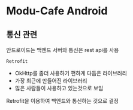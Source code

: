 # Modu-Cafe Android

## 통신 관련

안드로이드는 백엔드 서버와 통신은 rest api를 사용   

`Retrofit`  
* OkHttp를 좀더 사용하기 편하게 다듬은 라이브러리
* 가장 최근에 만들어진 라이브러리
* 많은 사람들이 사용하고 있는것으로 보임

Retrofit을 이용하여 백엔드와 통신하는 것으로 결정
